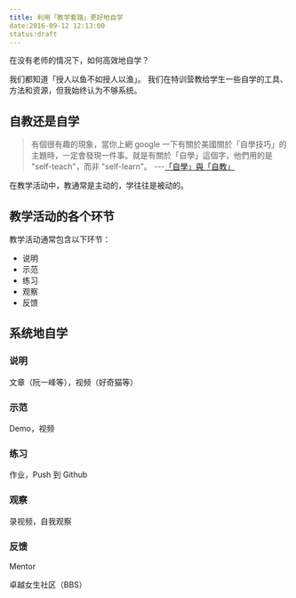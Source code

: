 ```yaml
---
title: 利用「教学套路」更好地自学
date:2016-09-12 12:13:00
status:draft
---
```

在没有老师的情况下，如何高效地自学？

我们都知道「授人以鱼不如授人以渔」。
我们在特训营教给学生一些自学的工具、方法和资源，但我始终认为不够系统。

## 自教还是自学
>有個很有趣的現象，當你上網 google 一下有關於美國關於「自學技巧」的主題時，一定會發現一件事。就是有關於「自學」這個字，他們用的是 "self-teach"，而非 "self-learn"。 ---[「自學」與「自教」](http://smalltalk.xdite.net/posts/773510-self-learn-and-self-teach)

在教学活动中，教通常是主动的，学往往是被动的。
## 教学活动的各个环节
教学活动通常包含以下环节：
* 说明
* 示范
* 练习
* 观察
* 反馈

## 系统地自学
### 说明
文章（阮一峰等），视频（好奇猫等）
### 示范
Demo，视频
### 练习
作业，Push 到 Github
### 观察
录视频，自我观察
### 反馈
Mentor

卓越女生社区（BBS）